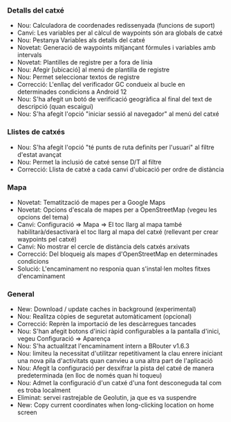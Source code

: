 ### Detalls del catxé

- Nou: Calculadora de coordenades redissenyada (funcions de suport)
- Canvi: Les variables per al càlcul de waypoints són ara globals de catxé
- Nou: Pestanya Variables als detalls del catxé
- Novetat: Generació de waypoints mitjançant fórmules i variables amb intervals
- Novetat: Plantilles de registre per a fora de línia
- Nou: Afegir \[ubicació\] al menú de plantilla de registre
- Nou: Permet seleccionar textos de registre
- Correcció: L'enllaç del verificador GC condueix al bucle en determinades condicions a Android 12
- Nou: S'ha afegit un botó de verificació geogràfica al final del text de descripció (quan escaigui)
- Nou: S'ha afegit l'opció "iniciar sessió al navegador" al menú del catxé

### Llistes de catxés

- Nou: S'ha afegit l'opció "té punts de ruta definits per l'usuari" al filtre d'estat avançat
- Nou: Permet la inclusió de catxé sense D/T al filtre
- Correcció: Llista de catxé a cada canvi d'ubicació per ordre de distància

### Mapa

- Novetat: Tematització de mapes per a Google Maps
- Novetat: Opcions d'escala de mapes per a OpenStreetMap (vegeu les opcions del tema)
- Canvi: Configuració => Mapa => El toc llarg al mapa també habilitarà/desactivarà el toc llarg al mapa del catxé (rellevant per crear waypoints pel catxé)
- Canvi: No mostrar el cercle de distància dels catxés arxivats
- Correcció: Del bloqueig als mapes d'OpenStreetMap en determinades condicions
- Solució: L'encaminament no responia quan s'instal·len moltes fitxes d'encaminament

### General

- New: Download / update caches in background (experimental)
- Nou: Realitza còpies de seguretat automàticament (opcional)
- Correcció: Reprèn la importació de les descàrregues tancades
- Nou: S'han afegit botons d'inici ràpid configurables a la pantalla d'inici, vegeu Configuració => Aparença
- Nou: S'ha actualitzat l'encaminament intern a BRouter v1.6.3
- Nou: limiteu la necessitat d'utilitzar repetitivament la clau enrere iniciant una nova pila d'activitats quan canvieu a una altra part de l'aplicació
- Nou: Afegit la configuració per desxifrar la pista del catxé de manera predeterminada (en lloc de només quan hi toqueu)
- Nou: Admet la configuració d'un catxé d'una font desconeguda tal com es troba localment
- Eliminat: servei rastrejable de Geolutin, ja que es va suspendre
- New: Copy current coordinates when long-clicking location on home screen

